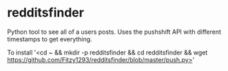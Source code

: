 # redditsfinder
Python tool to see all of a users posts. Uses the pushshift API with different timestamps to get everything. 

To install 
'<cd ~ && mkdir -p redditsfinder && cd redditsfinder && wget https://github.com/Fitzy1293/redditsfinder/blob/master/push.py>'

